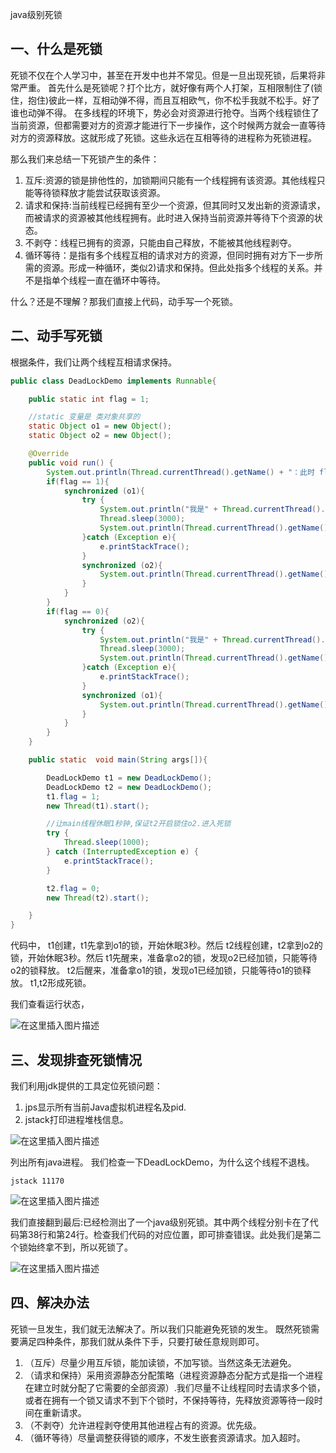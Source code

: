 java级别死锁

## 一、什么是死锁
死锁不仅在个人学习中，甚至在开发中也并不常见。但是一旦出现死锁，后果将非常严重。
首先什么是死锁呢？打个比方，就好像有两个人打架，互相限制住了(锁住，抱住)彼此一样，互相动弹不得，而且互相欧气，你不松手我就不松手。好了谁也动弹不得。
在多线程的环境下，势必会对资源进行抢夺。当两个线程锁住了当前资源，但都需要对方的资源才能进行下一步操作，这个时候两方就会一直等待对方的资源释放。这就形成了死锁。这些永远在互相等待的进程称为死锁进程。

那么我们来总结一下死锁产生的条件：

  1. 互斥:资源的锁是排他性的，加锁期间只能有一个线程拥有该资源。其他线程只能等待锁释放才能尝试获取该资源。
  2. 请求和保持:当前线程已经拥有至少一个资源，但其同时又发出新的资源请求，而被请求的资源被其他线程拥有。此时进入保持当前资源并等待下个资源的状态。
  3. 不剥夺：线程已拥有的资源，只能由自己释放，不能被其他线程剥夺。
  4. 循环等待：是指有多个线程互相的请求对方的资源，但同时拥有对方下一步所需的资源。形成一种循环，类似2)请求和保持。但此处指多个线程的关系。并不是指单个线程一直在循环中等待。

什么？还是不理解？那我们直接上代码，动手写一个死锁。

## 二、动手写死锁
根据条件，我们让两个线程互相请求保持。

```java
public class DeadLockDemo implements Runnable{

    public static int flag = 1;

    //static 变量是 类对象共享的
    static Object o1 = new Object();
    static Object o2 = new Object();

    @Override
    public void run() {
        System.out.println(Thread.currentThread().getName() + "：此时 flag = " + flag);
        if(flag == 1){
            synchronized (o1){
                try {
                    System.out.println("我是" + Thread.currentThread().getName() + "锁住 o1");
                    Thread.sleep(3000);
                    System.out.println(Thread.currentThread().getName() + "醒来->准备获取 o2");
                }catch (Exception e){
                    e.printStackTrace();
                }
                synchronized (o2){
                    System.out.println(Thread.currentThread().getName() + "拿到 o2");//第24行
                }
            }
        }
        if(flag == 0){
            synchronized (o2){
                try {
                    System.out.println("我是" + Thread.currentThread().getName() + "锁住 o2");
                    Thread.sleep(3000);
                    System.out.println(Thread.currentThread().getName() + "醒来->准备获取 o2");
                }catch (Exception e){
                    e.printStackTrace();
                }
                synchronized (o1){
                    System.out.println(Thread.currentThread().getName() + "拿到 o1");//第38行
                }
            }
        }
    }

    public static  void main(String args[]){

        DeadLockDemo t1 = new DeadLockDemo();
        DeadLockDemo t2 = new DeadLockDemo();
        t1.flag = 1;
        new Thread(t1).start();

        //让main线程休眠1秒钟,保证t2开启锁住o2.进入死锁
        try {
            Thread.sleep(1000);
        } catch (InterruptedException e) {
            e.printStackTrace();
        }

        t2.flag = 0;
        new Thread(t2).start();

    }
}

```
代码中，
t1创建，t1先拿到o1的锁，开始休眠3秒。然后
t2线程创建，t2拿到o2的锁，开始休眠3秒。然后
t1先醒来，准备拿o2的锁，发现o2已经加锁，只能等待o2的锁释放。
t2后醒来，准备拿o1的锁，发现o1已经加锁，只能等待o1的锁释放。
t1,t2形成死锁。


我们查看运行状态，

![在这里插入图片描述](https://img-blog.csdnimg.cn/20190329173537340.png?x-oss-process=image/watermark,type_ZmFuZ3poZW5naGVpdGk,shadow_10,text_aHR0cHM6Ly9ibG9nLmNzZG4ubmV0L3RpbW8xMTYwMTM5MjEx,size_16,color_FFFFFF,t_70)

## 三、发现排查死锁情况
我们利用jdk提供的工具定位死锁问题：

  1. jps显示所有当前Java虚拟机进程名及pid.
  2. jstack打印进程堆栈信息。

![在这里插入图片描述](https://img-blog.csdnimg.cn/20190329174354777.png)

列出所有java进程。
我们检查一下DeadLockDemo，为什么这个线程不退栈。

```shell
jstack 11170
```

![在这里插入图片描述](https://img-blog.csdnimg.cn/20190329174417873.png?x-oss-process=image/watermark,type_ZmFuZ3poZW5naGVpdGk,shadow_10,text_aHR0cHM6Ly9ibG9nLmNzZG4ubmV0L3RpbW8xMTYwMTM5MjEx,size_16,color_FFFFFF,t_70)

我们直接翻到最后:已经检测出了一个java级别死锁。其中两个线程分别卡在了代码第38行和第24行。检查我们代码的对应位置，即可排查错误。此处我们是第二个锁始终拿不到，所以死锁了。

![在这里插入图片描述](https://img-blog.csdnimg.cn/20190329174407208.png?x-oss-process=image/watermark,type_ZmFuZ3poZW5naGVpdGk,shadow_10,text_aHR0cHM6Ly9ibG9nLmNzZG4ubmV0L3RpbW8xMTYwMTM5MjEx,size_16,color_FFFFFF,t_70)


## 四、解决办法
死锁一旦发生，我们就无法解决了。所以我们只能避免死锁的发生。
既然死锁需要满足四种条件，那我们就从条件下手，只要打破任意规则即可。

  1. （互斥）尽量少用互斥锁，能加读锁，不加写锁。当然这条无法避免。
  2. （请求和保持）采用资源静态分配策略（进程资源静态分配方式是指一个进程在建立时就分配了它需要的全部资源）.我们尽量不让线程同时去请求多个锁，或者在拥有一个锁又请求不到下个锁时，不保持等待，先释放资源等待一段时间在重新请求。
  3. （不剥夺）允许进程剥夺使用其他进程占有的资源。优先级。
  4. （循环等待）尽量调整获得锁的顺序，不发生嵌套资源请求。加入超时。

